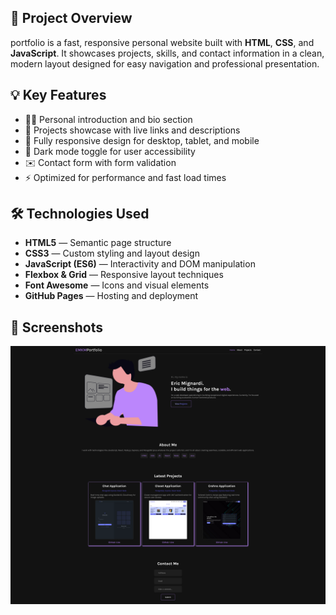## 🎯 Project Overview

portfolio is a fast, responsive personal website built with **HTML**, **CSS**, and **JavaScript**. It showcases projects, skills, and contact information in a clean, modern layout designed for easy navigation and professional presentation.

## 💡 Key Features

- 🧑‍💻 Personal introduction and bio section
- 💼 Projects showcase with live links and descriptions
- 📱 Fully responsive design for desktop, tablet, and mobile
- 🌙 Dark mode toggle for user accessibility
- ✉️ Contact form with form validation
- ⚡ Optimized for performance and fast load times

## 🛠️ Technologies Used

- **HTML5** — Semantic page structure
- **CSS3** — Custom styling and layout design
- **JavaScript (ES6)** — Interactivity and DOM manipulation
- **Flexbox & Grid** — Responsive layout techniques
- **Font Awesome** — Icons and visual elements
- **GitHub Pages** — Hosting and deployment

## 📸 Screenshots

![Home Page](./images/screenshot0.png)
